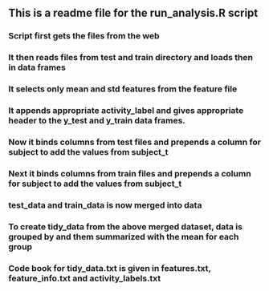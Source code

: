 ## This is a readme file for the run_analysis.R script
### Script first gets the files from the web
### It then reads  files from test and train directory and loads then in data frames
### It selects only mean and std features from the feature file
### It appends appropriate activity_label and gives appropriate header to the y_test and y_train data frames.
### Now it binds columns from  test files and prepends a column for subject to add the values from subject_t
### Next it binds columns from  train files and prepends a column for subject to add the values from subject_t

###  test_data and train_data is now merged into data

### To create tidy_data from the above merged dataset, data is grouped by and them summarized with the mean for each group

### Code book for tidy_data.txt is given in features.txt, feature_info.txt and activity_labels.txt